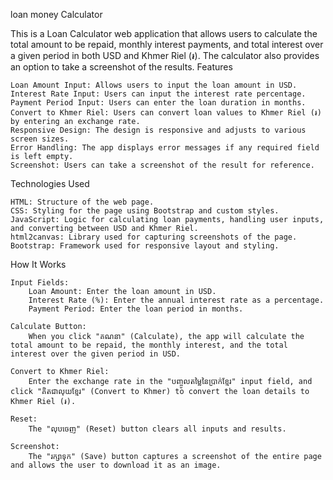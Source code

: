 loan money Calculator

This is a Loan Calculator web application that allows users to calculate the total amount to be repaid, monthly interest payments, and total interest over a given period in both USD and Khmer Riel (៛). The calculator also provides an option to take a screenshot of the results.
Features

    Loan Amount Input: Allows users to input the loan amount in USD.
    Interest Rate Input: Users can input the interest rate percentage.
    Payment Period Input: Users can enter the loan duration in months.
    Convert to Khmer Riel: Users can convert loan values to Khmer Riel (៛) by entering an exchange rate.
    Responsive Design: The design is responsive and adjusts to various screen sizes.
    Error Handling: The app displays error messages if any required field is left empty.
    Screenshot: Users can take a screenshot of the result for reference.

Technologies Used

    HTML: Structure of the web page.
    CSS: Styling for the page using Bootstrap and custom styles.
    JavaScript: Logic for calculating loan payments, handling user inputs, and converting between USD and Khmer Riel.
    html2canvas: Library used for capturing screenshots of the page.
    Bootstrap: Framework used for responsive layout and styling.



How It Works

    Input Fields:
        Loan Amount: Enter the loan amount in USD.
        Interest Rate (%): Enter the annual interest rate as a percentage.
        Payment Period: Enter the loan period in months.

    Calculate Button:
        When you click "គណនា" (Calculate), the app will calculate the total amount to be repaid, the monthly interest, and the total interest over the given period in USD.

    Convert to Khmer Riel:
        Enter the exchange rate in the "បញ្ចូលតម្លៃនៃប្រាក់ខ្មែរ" input field, and click "គិតជាលុយខ្មែរ" (Convert to Khmer) to convert the loan details to Khmer Riel (៛).

    Reset:
        The "លុបចេញ" (Reset) button clears all inputs and results.

    Screenshot:
        The "រក្សាទុក" (Save) button captures a screenshot of the entire page and allows the user to download it as an image.
